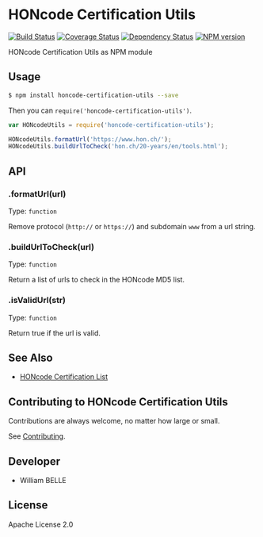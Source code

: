 HONcode Certification Utils
===========================

[![Build Status][travis-image]][travis-url]
[![Coverage Status][coverage-image]][coverage-url]
[![Dependency Status][gemnasium-image]][gemnasium-url]
[![NPM version][npm-image]][npm-url]

HONcode Certification Utils as NPM module

Usage
-----

```bash
$ npm install honcode-certification-utils --save
```

Then you can `require('honcode-certification-utils')`.

```js
var HONcodeUtils = require('honcode-certification-utils');

HONcodeUtils.formatUrl('https://www.hon.ch/');
HONcodeUtils.buildUrlToCheck('hon.ch/20-years/en/tools.html');
```

API
---

### .formatUrl(url)

Type: `function`

Remove protocol (`http://` or `https://`) and subdomain `www` from a url string.

### .buildUrlToCheck(url)

Type: `function`

Return a list of urls to check in the HONcode MD5 list.

### .isValidUrl(str)

Type: `function`

Return true if the url is valid.

See Also
--------

 * [HONcode Certification List](https://github.com/healthonnet/honcode-certification-list)

Contributing to HONcode Certification Utils
-------------------------------------------

Contributions are always welcome, no matter how large or small.

See [Contributing](CONTRIBUTING.md).

Developer
---------

  * William BELLE

License
-------

Apache License 2.0


[npm-image]: https://img.shields.io/npm/v/honcode-certification-utils.svg
[npm-url]: https://www.npmjs.com/package/honcode-certification-utils
[travis-image]: https://travis-ci.org/healthonnet/honcode-certification-utils.svg?branch=master
[travis-url]: https://travis-ci.org/healthonnet/honcode-certification-utils
[coverage-image]: https://coveralls.io/repos/github/healthonnet/honcode-certification-utils/badge.svg
[coverage-url]: https://coveralls.io/github/healthonnet/honcode-certification-utils
[gemnasium-image]: https://gemnasium.com/badges/github.com/healthonnet/honcode-certification-utils.svg
[gemnasium-url]: https://gemnasium.com/github.com/healthonnet/honcode-certification-utils
